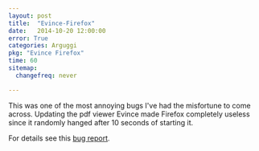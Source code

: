 ```yaml
---
layout: post
title:  "Evince-Firefox"
date:   2014-10-20 12:00:00
error: True
categories: Arguggi
pkg: "Evince Firefox"
time: 60
sitemap:
  changefreq: never

---
```


This was one of the most annoying bugs I've had the misfortune to come across.
Updating the pdf viewer Evince made Firefox completely useless since it randomly
hanged after 10 seconds of starting it.

For details see this [bug report](https://bugs.archlinux.org/task/42422).
